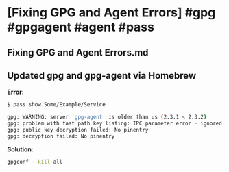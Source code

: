 # [Fixing GPG and Agent Errors] #gpg #gpgagent #agent #pass

## Fixing GPG and Agent Errors.md

## Updated gpg and gpg-agent via Homebrew

**Error**:

```bash
$ pass show Some/Example/Service

gpg: WARNING: server 'gpg-agent' is older than us (2.3.1 < 2.3.2)
gpg: problem with fast path key listing: IPC parameter error - ignored
gpg: public key decryption failed: No pinentry
gpg: decryption failed: No pinentry
```

**Solution**:

```bash
gpgconf --kill all
```

